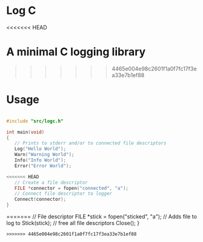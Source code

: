 # Log C
<<<<<<< HEAD

A minimal C logging library
=======
>>>>>>> 4465e004e98c2601f1a0f7fc17f3ea33e7b1ef88

# Usage

```c

#include "src/logc.h"

int main(void)
{
   // Prints to stderr and/or to connected file descriptors
   Log("Hello World");
   Warn("Warning World");
   Info("Info World");
   Error("Error World");

<<<<<<< HEAD
   // Create a file descriptor
   FILE *connector = fopen("connected", "a");
   // Connect file descriptor to logger
   Connect(connector);
}

```
=======
    // File descriptor
    FILE *stick = fopen("sticked", "a");
    // Adds file to log to
    Stick(stick);
    // free all file descriptors
    Close();
 } 
 ```
>>>>>>> 4465e004e98c2601f1a0f7fc17f3ea33e7b1ef88
